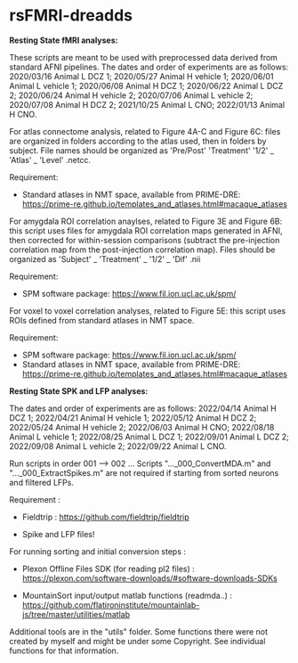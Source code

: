 
# rsFMRI-dreadds

**Resting State fMRI analyses:**

These scripts are meant to be used with preprocessed data derived from standard AFNI pipelines. The dates and order of experiments are as follows: 2020/03/16 Animal L DCZ 1; 2020/05/27 Animal H vehicle 1; 2020/06/01 Animal L vehicle 1; 2020/06/08 Animal H DCZ 1; 2020/06/22 Animal L DCZ 2; 2020/06/24 Animal H vehicle 2; 2020/07/06 Animal L vehicle 2; 2020/07/08 Animal H DCZ 2; 2021/10/25 Animal L CNO; 2022/01/13 Animal H CNO.

For atlas connectome analysis, related to Figure 4A-C and Figure 6C: files are organized in folders according to the atlas used, then in folders by subject. File names should be organized as 'Pre/Post' 'Treatment' '1/2' _ 'Atlas' _ 'Level' .netcc. 

Requirement: 
  -  Standard atlases in NMT space, available from PRIME-DRE: https://prime-re.github.io/templates_and_atlases.html#macaque_atlases

For amygdala ROI correlation anaylses, related to Figure 3E and Figure 6B: this script uses files for amygdala ROI correlation maps generated in AFNI, then corrected for within-session comparisons (subtract the pre-injection correlation map from the post-injection correlation map). Files should be organized as 'Subject' _ 'Treatment' _ '1/2' _ 'Dif' .nii

Requirement:
  -  SPM software package: https://www.fil.ion.ucl.ac.uk/spm/

For voxel to voxel correlation analyses, related to Figure 5E: this script uses ROIs defined from standard atlases in NMT space. 

Requirement:
  -  SPM software package: https://www.fil.ion.ucl.ac.uk/spm/
  -  Standard atlases in NMT space, available from PRIME-DRE: https://prime-re.github.io/templates_and_atlases.html#macaque_atlases


**Resting State SPK and LFP analyses:**

The dates and order of experiments are as follows: 2022/04/14 Animal H DCZ 1; 2022/04/21 Animal H vehicle 1; 2022/05/12 Animal H DCZ 2; 2022/05/24 Animal H vehicle 2; 2022/06/03 Animal H CNO; 2022/08/18 Animal L vehicle 1; 2022/08/25 Animal L DCZ 1; 2022/09/01 Animal L DCZ 2; 2022/09/08 Animal L vehicle 2; 2022/09/22 Animal L CNO.

Run scripts in order 001 --> 002 ...
Scripts "..._000_ConvertMDA.m" and "..._000_ExtractSpikes.m" are not required if starting from sorted neurons and filtered LFPs. 

Requirement : 

- Fieldtrip : https://github.com/fieldtrip/fieldtrip

- Spike and LFP files!

For running sorting and initial conversion steps :

- Plexon Offline Files SDK (for reading pl2 files) : https://plexon.com/software-downloads/#software-downloads-SDKs

- MountainSort input/output matlab functions (readmda..) : https://github.com/flatironinstitute/mountainlab-js/tree/master/utilities/matlab

Additional tools are in the "utils" folder. Some functions there were not created by myself and might be under some Copyright. See individual functions for that information.

